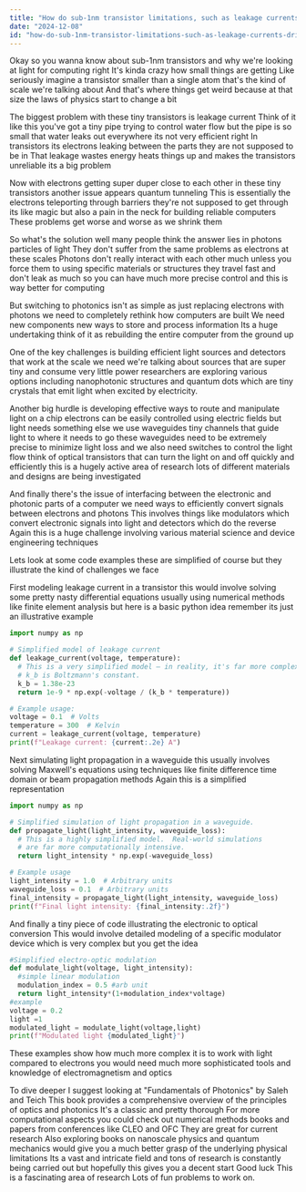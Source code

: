 ```yaml
---
title: "How do sub-1nm transistor limitations, such as leakage currents, drive the transition to photonic-based computing systems?"
date: "2024-12-08"
id: "how-do-sub-1nm-transistor-limitations-such-as-leakage-currents-drive-the-transition-to-photonic-based-computing-systems"
---
```


Okay so you wanna know about sub-1nm transistors and why we're looking at light for computing right  It's kinda crazy how small things are getting  Like seriously imagine a transistor smaller than a single atom that's the kind of scale we're talking about  And that's where things get weird  because at that size the laws of physics start to change a bit  

The biggest problem with these tiny transistors is leakage current  Think of it like this  you've got a tiny pipe trying to control water flow  but the pipe is so small that water leaks out everywhere  its not very efficient right  In transistors its electrons leaking between the parts they are not supposed to be in That leakage wastes energy heats things up and makes the transistors unreliable its a big problem

Now with electrons getting super duper close to each other in these tiny transistors another issue appears quantum tunneling This is essentially the electrons teleporting through barriers they're not supposed to get through its like magic but also a pain in the neck for building reliable computers  These problems get worse and worse as we shrink them  

So what's the solution well many people think the answer lies in photons  particles of light  They don't suffer from the same problems as electrons at these scales  Photons don't really interact with each other much unless you force them to using specific materials or structures  they travel fast and don't leak as much so you can have much more precise control  and this is way better for computing

But switching to photonics isn't as simple as just replacing electrons with photons  we need to completely rethink how computers are built We need new components new ways to store and process information  Its a huge undertaking  think of it as rebuilding the entire computer from the ground up  

One of the key challenges is building efficient light sources and detectors that work at the scale we need  we're talking about sources that are super tiny and consume very little power  researchers are exploring various options including nanophotonic structures and quantum dots which are tiny crystals that emit light when excited by electricity.

Another big hurdle is developing effective ways to route and manipulate light on a chip  electrons can be easily controlled using electric fields but light needs something else   we use waveguides tiny channels that guide light to where it needs to go  these waveguides need to be extremely precise to minimize light loss  and we also need switches to control the light flow  think of optical transistors that can turn the light on and off quickly and efficiently  this is a hugely active area of research  lots of different materials and designs are being investigated  

And finally  there's the issue of interfacing between the electronic and photonic parts of a computer  we need ways to efficiently convert signals between electrons and photons  This involves things like modulators which convert electronic signals into light and detectors which do the reverse  Again this is a huge challenge involving various material science and device engineering techniques


Lets look at some code examples  these are simplified of course  but they illustrate the kind of challenges we face

First  modeling leakage current in a transistor  this would involve solving some pretty nasty differential equations usually using numerical methods like finite element analysis  but here is a basic python idea  remember its just an illustrative example

```python
import numpy as np

# Simplified model of leakage current
def leakage_current(voltage, temperature):
  # This is a very simplified model – in reality, it's far more complex.
  # k_b is Boltzmann's constant.
  k_b = 1.38e-23
  return 1e-9 * np.exp(-voltage / (k_b * temperature))

# Example usage:
voltage = 0.1  # Volts
temperature = 300  # Kelvin
current = leakage_current(voltage, temperature)
print(f"Leakage current: {current:.2e} A")
```


Next  simulating light propagation in a waveguide this usually involves solving Maxwell's equations using techniques like finite difference time domain or beam propagation methods  Again this is a simplified representation


```python
import numpy as np

# Simplified simulation of light propagation in a waveguide.
def propagate_light(light_intensity, waveguide_loss):
  # This is a highly simplified model.  Real-world simulations
  # are far more computationally intensive.
  return light_intensity * np.exp(-waveguide_loss)

# Example usage
light_intensity = 1.0  # Arbitrary units
waveguide_loss = 0.1  # Arbitrary units
final_intensity = propagate_light(light_intensity, waveguide_loss)
print(f"Final light intensity: {final_intensity:.2f}")
```


And finally a tiny piece of code illustrating the electronic to optical conversion  This would involve detailed modeling of a specific modulator device which is very complex   but you get the idea


```python
#Simplified electro-optic modulation
def modulate_light(voltage, light_intensity):
  #simple linear modulation
  modulation_index = 0.5 #arb unit
  return light_intensity*(1+modulation_index*voltage)
#example
voltage = 0.2
light =1
modulated_light = modulate_light(voltage,light)
print(f"Modulated light {modulated_light}")
```

These examples show how much more complex it is to work with light compared to electrons you would need much more sophisticated tools and knowledge of electromagnetism and optics


To dive deeper I suggest looking at  "Fundamentals of Photonics" by Saleh and Teich  This book provides a comprehensive overview of the principles of optics and photonics  It's a classic and pretty thorough  For more computational aspects you could check out numerical methods books  and papers from conferences like CLEO and OFC  They are great for current research  Also exploring books on nanoscale physics and quantum mechanics would give you a much better grasp of the underlying physical limitations  Its a vast and intricate field and tons of research is constantly being carried out  but hopefully this gives you a decent start  Good luck  This is a fascinating area of research  Lots of fun problems to work on.
